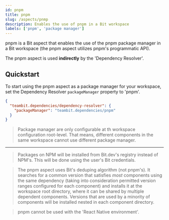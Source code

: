 ```yaml
---
id: pnpm
title: pnpm
slug: /aspects/pnmp
description: Enables the use of pnpm in a Bit workspace
labels: ['pnpm', 'package manager']
---
```


pnpm is a Bit aspect that enables the use of the pnpm package manager in a Bit workspace (the pnpm aspect utilizes pnpm's programmatic API).

The pnpm aspect is used **indirectly** by the 'Dependency Resolver'.

## Quickstart

To start using the pnpm aspect as a package manager for your workspace, set the Dependency Resolver `packageManager` property to 'pnpm'.

```json
{
  "teambit.dependencies/dependency-resolver": {
    "packageManager": "teambit.dependencies/pnpm"
  }
}
```

> Package manager are only configurable at th workspace configuration root-level.
> That means, different components in the same workspace cannot use different package manager.

---

> Packages on NPM will be installed from Bit.dev's registry instead of NPM's. This will be done using the user's Bit credentials.

> The pnpm aspect uses Bit's deduping algorithm (not pnpm's).
  It searches for a common version that satisfies *most* components using the same dependency (taking into consideration permitted version ranges configured for each component) and installs it at the workspace root directory,
  where it can be shared by multiple dependent components.
  Versions that are used by a minority of components will be installed nested in each component directory.

> pnpm cannot be used with the 'React Native environment'.
